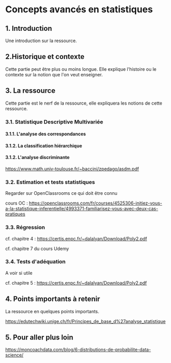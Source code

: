 # Concepts avancés en statistiques

## 1. Introduction
Une introduction sur la ressource.

## 2.Historique et contexte
Cette partie peut être plus ou moins longue. Elle explique l'histoire ou le contexte sur la notion que l'on veut enseigner.

## 3. La ressource
Cette partie est le nerf de la ressource, elle expliquera les notions de cette ressource.

### 3.1. Statistique Descriptive Multivariée

#### 3.1.1. L'analyse des correspondances

#### 3.1.2. La classification hiérarchique

#### 3.1.2. L'analyse discriminante

https://www.math.univ-toulouse.fr/~baccini/zpedago/asdm.pdf

### 3.2. Estimation et tests statistiques

Regarder sur OpenClassrooms ce qui doit être connu

cours OC : https://openclassrooms.com/fr/courses/4525306-initiez-vous-a-la-statistique-inferentielle/4993371-familiarisez-vous-avec-deux-cas-pratiques


### 3.3. Régression

cf. chapitre 4 : https://certis.enpc.fr/~dalalyan/Download/Poly2.pdf

cf. chapitre 7 du cours Udemy

### 3.4. Tests d'adéquation

A voir si utile

cf. chapitre 5 : https://certis.enpc.fr/~dalalyan/Download/Poly2.pdf


## 4. Points importants à retenir
La ressource en quelques points importants.

https://edutechwiki.unige.ch/fr/Principes_de_base_d%27analyse_statistique

## 5. Pour aller plus loin
https://moncoachdata.com/blog/6-distributions-de-probabilite-data-science/

